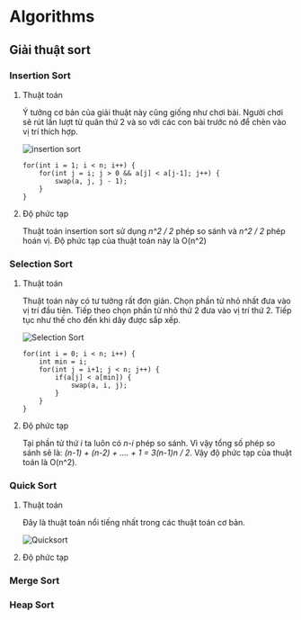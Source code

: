 # Algorithms
## Giải thuật sort
### Insertion Sort
1. Thuật toán

	Ý tưởng cơ bản của giải thuật này cũng giống như chơi bài. Người chơi sẽ rút lần lượt từ quân thứ 2 và so với các con bài trước nó để chèn vào vị trí thích hợp.
	
	![insertion sort](https://goo.gl/aFH1kj)

	```
	for(int i = 1; i < n; i++) {
		for(int j = i; j > 0 && a[j] < a[j-1]; j++) {
			swap(a, j, j - 1);
		}
	}
	```
	
2. Độ phức tạp

	Thuật toán insertion sort sử dụng *n^2 / 2* phép so sánh và *n^2 / 2* phép hoán vị. Độ phức tạp của thuật toán này là O(n^2)

### Selection Sort
1. Thuật toán

	Thuật toán này có tư tưởng rất đơn giản. Chọn phần tử nhỏ nhất đưa vào vị trí đầu tiên. Tiếp theo chọn phần tử nhỏ thứ 2 đưa vào vị trí thứ 2. Tiếp tục như thế cho đến khi dãy được sắp xếp.

	![Selection Sort](https://goo.gl/gchQRu)
	
	```
	for(int i = 0; i < n; i++) {
		int min = i;
		for(int j = i+1; j < n; j++) {
			if(a[j] < a[min]) {
				swap(a, i, j);
			}	
		}
	}
	```

2. Độ phức tạp

	Tại phần tử thứ *i* ta luôn có *n-i* phép so sánh. Vì vậy tổng số phép so sánh sẽ là: *(n-1) + (n-2) + .... + 1 = 3(n-1)n / 2*. Vậy độ phức tạp của thuật toán là O(n^2).		

	

### Quick Sort
1. Thuật toán

	Đây là thuật toán nổi tiếng nhất trong các thuật toán cơ bản. 
	
	![Quicksort](https://goo.gl/3AdjtN)
2. Độ phức tạp

### Merge Sort

### Heap Sort

